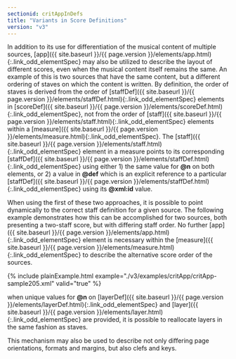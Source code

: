 ```yaml
---
sectionid: critAppInDefs
title: "Variants in Score Definitions"
version: "v3"
---
```




In addition to its use for differentiation of the musical content of multiple sources,
[app]({{ site.baseurl }}/{{ page.version }}/elements/app.html){:.link_odd_elementSpec} may also be utilized to describe the layout of different scores, even
when the musical content itself remains the same. An example of this is two sources
that have
the same content, but a different ordering of staves on which the content is written.
By
definition, the order of staves is derived from the order of [staffDef]({{ site.baseurl }}/{{ page.version }}/elements/staffDef.html){:.link_odd_elementSpec}
elements in [scoreDef]({{ site.baseurl }}/{{ page.version }}/elements/scoreDef.html){:.link_odd_elementSpec}, not from the order of [staff]({{ site.baseurl }}/{{ page.version }}/elements/staff.html){:.link_odd_elementSpec}
elements within a [measure]({{ site.baseurl }}/{{ page.version }}/elements/measure.html){:.link_odd_elementSpec}. The [staff]({{ site.baseurl }}/{{ page.version }}/elements/staff.html){:.link_odd_elementSpec} element in a
measure points to its corresponding [staffDef]({{ site.baseurl }}/{{ page.version }}/elements/staffDef.html){:.link_odd_elementSpec} using either 1) the same
value for **@n** on both elements, or 2) a value in **@def** which is an explicit
reference to a particular [staffDef]({{ site.baseurl }}/{{ page.version }}/elements/staffDef.html){:.link_odd_elementSpec} using its **@xml:id**
value.



When using the first of these two approaches, it is possible to point dynamically
to the
correct staff definition for a given source. The following example demonstrates how
this can
be accomplished for two sources, both presenting a two-staff score, but with differing
staff
order. No further [app]({{ site.baseurl }}/{{ page.version }}/elements/app.html){:.link_odd_elementSpec} element is necessary within the [measure]({{ site.baseurl }}/{{ page.version }}/elements/measure.html){:.link_odd_elementSpec} to describe the alternative score order of the sources.

{% include plainExample.html example="./v3/examples/critApp/critApp-sample205.xml" valid="true" %}


when unique values for **@n** on [layerDef]({{ site.baseurl }}/{{ page.version }}/elements/layerDef.html){:.link_odd_elementSpec} and [layer]({{ site.baseurl }}/{{ page.version }}/elements/layer.html){:.link_odd_elementSpec} are provided, it is possible to reallocate layers in the same fashion as
staves.




This mechanism may also be used to describe not only differing page orientations,
formats and
margins, but also clefs and keys.




